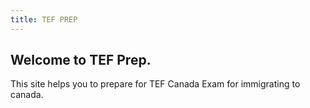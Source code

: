 ```yaml
---
title: TEF PREP
---
```


## Welcome to TEF Prep.
This site helps you to prepare for TEF Canada Exam for immigrating to canada.
